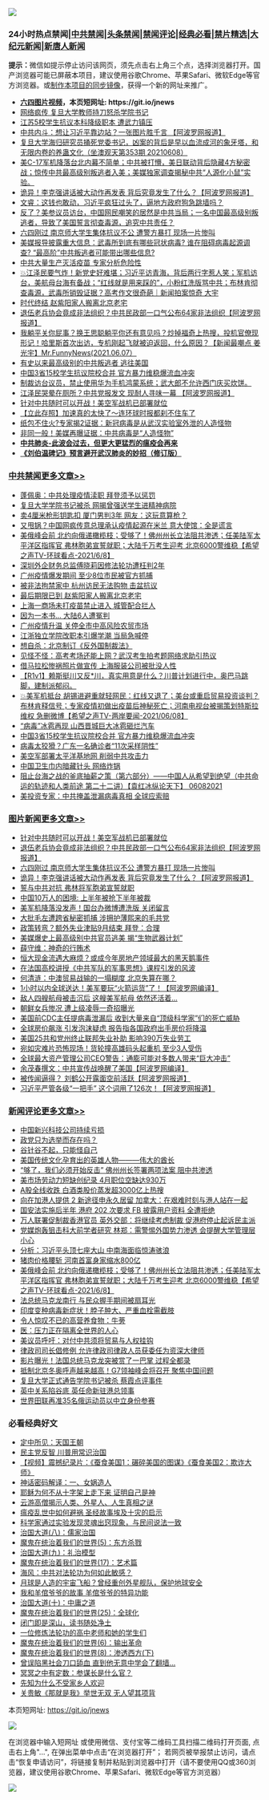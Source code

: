 ![](https://raw.githubusercontent.com/fqnews/bnews/master/64photo/fqnews-qr.jpg)

<div id="tt">
<h3>24小时热点禁闻|<a href="#%E4%B8%AD%E5%85%B1%E7%A6%81%E9%97%BB%E6%9B%B4%E5%A4%9A%E6%96%87%E7%AB%A0">中共禁闻</a>|<a href="#%E5%9B%BE%E7%89%87%E6%96%B0%E9%97%BB%E6%9B%B4%E5%A4%9A%E6%96%87%E7%AB%A0">头条禁闻</a>|<a href="#%E6%96%B0%E9%97%BB%E8%AF%84%E8%AE%BA%E6%9B%B4%E5%A4%9A%E6%96%87%E7%AB%A0">禁闻评论|<a href="#%E5%BF%85%E7%9C%8B%E7%BB%8F%E5%85%B8%E5%A5%BD%E6%96%87">经典必看|<a href="/video.md#%E7%A6%81%E7%89%87%E7%B2%BE%E9%80%89">禁片精选</a>|<a href="https://github.com/fqnews/djy/blob/master/gb/nf1351518.md#1">大纪元新闻</a>|<a href="https://github.com/fqnews/ntdtv/blob/master/gb/prog204.md#1">新唐人新闻</a></h3>
<div><b>提示：</b>微信如提示停止访问该网页，须先点击右上角三个点，选择浏览器打开。国产浏览器可能已屏蔽本项目，建议使用谷歌Chrome、苹果Safari、微软Edge等官方浏览器。或<a href="https://github.com/fqnews/bnews/blob/master/%E5%88%B6%E4%BD%9Cgit%E7%A6%81%E9%97%BB%E9%95%9C%E5%83%8F.md">制作本项目的同步镜像</a>，获得一个新的网址来推广。</div>
<ul>
<li><b><a href="http://d1.bdrive.tk/64.mp4" target="_blank">六四图片视频</a>，本页短网址: https://git.io/jnews</b></li>
<li><a href="/comments/20210608/1561939.md">网络疯传 复旦大学教师持刀怒杀学院书记</a></li>
<li><a href="/comments/20210608/1561931.md">江苏5校学生抗议本科降级职本 遭武力镇压</a></li>
<li><a href="/cnnews/20210608/1562541.md">中共内斗：想让习近平靠边站？一张图片胜千言 【阿波罗网报道】</a></li>
<li><a href="/bannedvideo/20210608/1562025.md">复旦大学海归研究员捅死党委书记，凶案的背后是早以血流成河的象牙塔，和无限内卷的养蛊文化（坐澳观天第353期 20210608）</a></li>
<li><a href="/bannedvideo/20210608/1561948.md">美C-17军机降落台北内幕不简单；中共被打懵，美日联动背后隐藏4方秘密战；惊传中共最高级别叛逃者入美；美媒独家调查揭秘中共“人源化小鼠”实验。</a></li>
<li><a href="/topimagenews/20210608/1562319.md">诡异！李克强讲话被大动作再发表 背后究竟发生了什么？【阿波罗网报道】</a></li>
<li><a href="/bannedvideo/20210608/1562028.md">文睿：这钱也敢动，习近平疯狂过头了，逼地方政府狗急跳墙吗？</a></li>
<li><a href="/bannedvideo/20210608/1561941.md">反了？美参议员访台，中国网民嘲笑的居然是中共当局；一名中国最高级别叛逃者，导致了美国誓言彻查毒源，追究中共责任？</a></li>
<li><a href="/topimagenews/20210608/1562320.md">六四刚过 南京师大学生集体抗议不公 遭警方暴打 现场一片惨叫</a></li>
<li><a href="/comments/20210608/1561975.md">美媒报导披露重大信息：武毒所到底有哪些冠状病毒? 谁在阻碍病毒起源调查? “最高阶”中共叛逃者可能带出哪些信息?</a></li>
<li><a href="/cnnews/20210608/1562493.md">中共大量生产灭活疫苗 专家分析危险性</a></li>
<li><a href="/bannedvideo/20210608/1562015.md">💥江泽民要气炸！新党史好难堪；习近平访青海，背后两行字惹人笑；军机访台，美航母台海有备战；“红线就是用来踩的”，小粉红洗版骂中共；布林肯彻查毒源，武毒所销毁证据？高考作文很奇葩｜新闻拍案惊奇 大宇</a></li>
<li><a href="/cbnews/20210608/1562367.md">时代终结 赵紫阳家人搬离北京老宅</a></li>
<li><a href="/topimagenews/20210608/1562650.md">退伍老兵协会竟成非法组织？中共民政部一口气公布64家非法组织【阿波罗网报道】</a></li>
<li><a href="/comments/20210608/1561946.md">我躺平关你屁事？换王思聪躺平你还有意见吗？炒掉福奇上热搜，投机官僚现形记！哈里斯首次出访，专机刚起飞就被迫返回，什么原因？【新闻最嘲点 姜光宇】Mr.FunnyNews(2021.06.07）‬</a></li>
<li><a href="/cbnews/20210608/1562359.md">有史以来最高级别的中共叛逃者 逃往美国</a></li>
<li><a href="/cbnews/20210608/1562761.md">中国3省15校学生抗议院校合并 官方暴力维稳爆流血冲突</a></li>
<li><a href="/bannedvideo/20210608/1561952.md">制裁访台议员，禁止使用华为手机鸿蒙系统；武大郎不允许西门庆买炊饼。</a></li>
<li><a href="/cbnews/20210608/1562356.md">江泽民哭晕在厕所？中共党报发文 现耐人寻味一幕 【阿波罗网报道】</a></li>
<li><a href="/topimagenews/20210608/1562813.md">针对中共随时可以开战！美空军战机已部署就位</a></li>
<li><a href="/baitai/20210608/1562746.md">【立此存照】加速真的太快了～连环球时报都刹不住车了</a></li>
<li><a href="/cbnews/20210608/1562361.md">纸包不住火?专家揭2证据：新冠病毒是从武汉实验室外泄的人造怪物</a></li>
<li><a href="/comments/20210608/1562016.md">非同一般！美媒再曝证据：中共病毒是“人造怪物”</a></li>
<li><b><a href="/comments/20200211/1275071.md" target="_blank">中共肺炎-此波会过去，但更大更猛烈的瘟疫会再来</a></b></li>
<li><b><a href="/comments/20200207/1272816.md" target="_blank">《刘伯温碑记》预言避开武汉肺炎的妙招（修订版）</a></b></li>
</ul>
</div>

<div class="catlist">
<h3><a href="/cbnews/" target="_blank">中共禁闻</a><span><a href="/cbnews/" target="_blank" rel="nofollow">更多文章>></a></span></h3>
<ul>
<li><a href="/cbnews/20210609/1562961.md" target="_blank">蓬佩奥：中共处理疫情渎职 拜登须予以惩罚</a></li>
<li><a href="/cbnews/20210609/1562953.md" target="_blank">复旦大学学院书记被杀 网揭曾强送学生进精神病院</a></li>
<li><a href="/cbnews/20210609/1562952.md" target="_blank">卖4厘米枪形钥匙扣 厦门男判3年 网友：这玩意算枪？</a></li>
<li><a href="/cbnews/20210609/1562927.md" target="_blank">又甩锅？中国网疯传意总理承认疫情起源在米兰 意大使馆：全是谎言</a></li>
<li><a href="/comments/20210609/1562905.md" target="_blank">美俄峰会前 北约向俄递橄榄枝；受够了！佛州州长立法阻共渗透；任美陆军太平洋区指挥官 弗林胞弟宣誓就职；大陆千万考生迎考 北京6000警维稳【希望之声TV-环球看点-2021/6/8】</a></li>
<li><a href="/cbnews/20210608/1562871.md" target="_blank">深圳外企财务总监傅晓莉因修法轮功遭枉判2年</a></li>
<li><a href="/cbnews/20210608/1562870.md" target="_blank">广州疫情爆发期间 至少8位市民被官方抓捕</a></li>
<li><a href="/cbnews/20210608/1562853.md" target="_blank">被非法拘禁家中 杭州访民无法购物 击盆抗议</a></li>
<li><a href="/cbnews/20210608/1562852.md" target="_blank">最后期限已到 赵紫阳家人搬离北京老宅</a></li>
<li><a href="/cbnews/20210608/1562851.md" target="_blank">上海一商场未打疫苗禁止进入 城管配合拦人</a></li>
<li><a href="/cbnews/20210608/1562850.md" target="_blank">因为一本书… 大陆6人遭冤判</a></li>
<li><a href="/cbnews/20210608/1562814.md" target="_blank">广州疫情升温 关停全市中高风险农贸市场</a></li>
<li><a href="/cbnews/20210608/1562797.md" target="_blank">江浙独立学院改职本引爆学潮 当局急喊停</a></li>
<li><a href="/cbnews/20210608/1562777.md" target="_blank">想自杀：北京制订《反外国制裁法》</a></li>
<li><a href="/cbnews/20210608/1562776.md" target="_blank">见怪不怪：高考考场还能上网？武汉考生拍考题网络求助引热议</a></li>
<li><a href="/cbnews/20210608/1562775.md" target="_blank">借马拉松惨祸照片做宣传 上海服装公司被批没人性</a></li>
<li><a href="/comments/20210608/1562774.md" target="_blank">【R1v1】赖斯挺川又反*川，真实用意是什么？川普计划进行中，奥巴马跳脚，建制派郁闷。</a></li>
<li><a href="/comments/20210608/1562764.md" target="_blank">💥美军机抵台 胡锡进避重就轻网民：红线又退了；美台或重启贸易投资谈判？布林肯释信号；专家疫情初做出疫苗后神秘死亡；河南电视台被揭策划特斯拉维权 急删微博【希望之声TV-两岸要闻-2021/06/08】</a></li>
<li><a href="/cbnews/20210608/1562762.md" target="_blank">“病毒”冰雹再现 山西晋城巨大冰雹砸烂汽车</a></li>
<li><a href="/cbnews/20210608/1562761.md" target="_blank">中国3省15校学生抗议院校合并 官方暴力维稳爆流血冲突</a></li>
<li><a href="/cbnews/20210608/1562749.md" target="_blank">病毒太狡猾？广东一名确诊者“11次采样阴性”</a></li>
<li><a href="/cbnews/20210608/1562685.md" target="_blank">美空军部署太平洋基地网 削弱中共攻击力</a></li>
<li><a href="/cbnews/20210608/1562684.md" target="_blank">中国卫生巾内暗藏针头 网络炸锅</a></li>
<li><a href="/comments/20210608/1562673.md" target="_blank">阻止台海之战的釜底抽薪之策（第六部分）——中国人从希望到绝望（中共命运的轨迹和人类前途  第二十二讲）【袁红冰纵论天下】 06082021</a></li>
<li><a href="/cbnews/20210608/1562672.md" target="_blank">美投资专家：中共掩盖泄漏病毒真相 全球应索赔</a></li>

</ul>
</div>
<div class="catlist">
<h3><a href="/topimagenews/" target="_blank">图片新闻</a><span><a href="/topimagenews/" target="_blank" rel="nofollow">更多文章>></a></span></h3>
<ul>
<li><a href="/topimagenews/20210608/1562813.md" target="_blank">针对中共随时可以开战！美空军战机已部署就位</a></li>
<li><a href="/topimagenews/20210608/1562650.md" target="_blank">退伍老兵协会竟成非法组织？中共民政部一口气公布64家非法组织【阿波罗网报道】</a></li>
<li><a href="/topimagenews/20210608/1562320.md" target="_blank">六四刚过 南京师大学生集体抗议不公 遭警方暴打 现场一片惨叫</a></li>
<li><a href="/topimagenews/20210608/1562319.md" target="_blank">诡异！李克强讲话被大动作再发表 背后究竟发生了什么？【阿波罗网报道】</a></li>
<li><a href="/topimagenews/20210608/1562318.md" target="_blank">誓与中共对抗 弗林将军胞弟宣誓就职</a></li>
<li><a href="/topimagenews/20210608/1562317.md" target="_blank">中国10万人的困境: 上半年被抢下半年被裁</a></li>
<li><a href="/topimagenews/20210608/1562316.md" target="_blank">美军机降落没发声！国台办微博遭洗版 关闭留言</a></li>
<li><a href="/topimagenews/20210608/1562315.md" target="_blank">大批毛左遭跨省秘密抓捕 涉拥护薄熙来的毛共党</a></li>
<li><a href="/topimagenews/20210608/1562314.md" target="_blank">政策转弯？额外失业津贴9月结束 拜登：合理</a></li>
<li><a href="/topimagenews/20210607/1561590.md" target="_blank">美媒爆史上最高级别中共官员逃美 揭“生物武器计划”</a></li>
<li><a href="/topimagenews/20210606/1561402.md" target="_blank">薛守维：神奇的行贿术</a></li>
<li><a href="/topimagenews/20210606/1561365.md" target="_blank">恒大现金流遇大麻烦？或成今年房地产领域最大的黑天鹅事件</a></li>
<li><a href="/comments/20210606/1561346.md" target="_blank">在法国高校讲授《中共军队的军事思想》课程引发的风波</a></li>
<li><a href="/topimagenews/20210606/1561115.md" target="_blank">何清涟：中澳贸易战输的一塌糊度 北京失算在哪？</a></li>
<li><a href="/topimagenews/20210605/1560838.md" target="_blank">1小时以内全球送达！美军要玩“火箭运货”了！【阿波罗网编译】</a></li>
<li><a href="/topimagenews/20210605/1560764.md" target="_blank">敌人四艘航母被击沉后 这艘美军航母 依然还活着&#8230;</a></li>
<li><a href="/topimagenews/20210605/1560763.md" target="_blank">朝鲜女兵惨况 遭上级凌辱一奇招曝光</a></li>
<li><a href="/topimagenews/20210604/1560399.md" target="_blank">美国前CDC主任提病毒泄漏后 收到大量来自“顶级科学家”们的死亡威胁</a></li>
<li><a href="/topimagenews/20210604/1559716.md" target="_blank">全球房价飙涨 引发泡沫疑虑 报告指各国政府出手房价将降温</a></li>
<li><a href="/topimagenews/20210604/1559658.md" target="_blank">美国25共和党州终止联邦失业补助 影响390万失业劳工</a></li>
<li><a href="/topimagenews/20210604/1559625.md" target="_blank">宛如灾难片恐怖现场！货轮撞高雄码头起重机 至少3人受伤</a></li>
<li><a href="/topimagenews/20210604/1559624.md" target="_blank">全球最大资产管理公司CEO警告：通膨可能对多数人带来“巨大冲击”</a></li>
<li><a href="/topimagenews/20210603/1559198.md" target="_blank">余茂春撰文：中共宣传战唤醒了美国【阿波罗网编译】</a></li>
<li><a href="/topimagenews/20210602/1558626.md" target="_blank">被传闻逼得？ 刘鹤公开露面空前活跃【阿波罗网报道】</a></li>
<li><a href="/topimagenews/20210602/1558579.md" target="_blank">习近平严管各级“一把手” 这个词用了126次！【阿波罗网报道】</a></li>

</ul>
</div>
<div class="catlist">
<h3><a href="/comments/" target="_blank">新闻评论</a><span><a href="/comments/" target="_blank" rel="nofollow">更多文章>></a></span></h3>
<ul>
<li><a href="/comments/20210609/1562971.md" target="_blank">中国新兴科技公司持续亏损</a></li>
<li><a href="/comments/20210609/1562960.md" target="_blank">政党只为选举而存在吗？</a></li>
<li><a href="/comments/20210609/1562959.md" target="_blank">谷针谷不起，只能怪自己</a></li>
<li><a href="/comments/20210609/1562945.md" target="_blank">美国传统文化孕育出的英雄人物———伟大的酋长</a></li>
<li><a href="/comments/20210609/1562937.md" target="_blank">“够了，我们必须开始反击” 佛州州长签署两项法案 阻中共渗透</a></li>
<li><a href="/comments/20210609/1562935.md" target="_blank">美市场劳动力短缺创纪录 4月职位空缺达930万</a></li>
<li><a href="/comments/20210609/1562934.md" target="_blank">A股全线收跌 白酒类股价蒸发超3000亿上热搜</a></li>
<li><a href="/comments/20210609/1562922.md" target="_blank">向在加港人提供 2 新途径申永久居留 加拿大：在艰难时刻与港人站在一起</a></li>
<li><a href="/comments/20210609/1562921.md" target="_blank">国安法实施后半年 港府 202 次要求 FB 披露用户资料 全遭拒绝</a></li>
<li><a href="/comments/20210609/1562920.md" target="_blank">万人联署促制裁香港官员 英外交部：将继续考虑制裁 促港府停止起诉民主派</a></li>
<li><a href="/comments/20210609/1562919.md" target="_blank">党媒炮轰狙击科大前学者研究 林郑：需警惕外国势力渗透 会提醒大学管理层小心</a></li>
<li><a href="/comments/20210609/1562918.md" target="_blank">分析：习近平头顶七座大山 中南海面临惊涛骇浪</a></li>
<li><a href="/comments/20210609/1562915.md" target="_blank">猪肉价格腰斩 河南首富身家缩水800亿</a></li>
<li><a href="/comments/20210609/1562905.md" target="_blank">美俄峰会前 北约向俄递橄榄枝；受够了！佛州州长立法阻共渗透；任美陆军太平洋区指挥官 弗林胞弟宣誓就职；大陆千万考生迎考 北京6000警维稳【希望之声TV-环球看点-2021/6/8】</a></li>
<li><a href="/comments/20210609/1562903.md" target="_blank">法总统马克龙南行 与民众握手期间被扇耳光</a></li>
<li><a href="/comments/20210609/1562901.md" target="_blank">印度变种病毒新症状！脖子肿大、严重血栓需截肢</a></li>
<li><a href="/comments/20210609/1562900.md" target="_blank">令人惊叹不已的高营养食物：牛蒡</a></li>
<li><a href="/comments/20210609/1562899.md" target="_blank">医：压力正在隔离全世界的人心</a></li>
<li><a href="/comments/20210609/1562894.md" target="_blank">美议员呼吁：对付中共须将贸易与人权挂钩</a></li>
<li><a href="/comments/20210609/1562883.md" target="_blank">律政司司长倡修例 允许律政司律政人员获委任为资深大律师</a></li>
<li><a href="/comments/20210609/1562882.md" target="_blank">影片曝光！法国总统马克龙突被赏了一巴掌 过程全都录</a></li>
<li><a href="/comments/20210609/1562881.md" target="_blank">抵制北京冬奥呼声越来越高！G7领袖峰会将召开 聚焦中国问题</a></li>
<li><a href="/comments/20210608/1562879.md" target="_blank">复旦大学正式通告学院书记被杀 蔡霞点评事件</a></li>
<li><a href="/comments/20210608/1562878.md" target="_blank">英中关系陷谷底 英任命新驻港总领事</a></li>
<li><a href="/comments/20210608/1562877.md" target="_blank">世界田联再准35名俄运动员以中立身份参赛</a></li>

</ul>
</div>

<div class="catlist">
<h3>必看经典好文</h3>
<ul>
<li><a href="/tculture/xiulian/20151111/470021.md" target="_blank">定中所见：天国王朝</a></li>
<li><a href="/comments/20200621/1348236.md" target="_blank">民主党反智 川普用常识治国</a></li>
<li><a href="/comments/20210123/1473011.md" target="_blank">【视频】震撼纪录片：《蚕食美国1：碾碎美国的图谋》《蚕食美国2：欺诈大师》</a></li>
<li><a href="/comments/20200609/1342224.md" target="_blank">神话密码解译：一、女娲造人</a></li>
<li><a href="/ccpdope/20190803/1168965.md" target="_blank">耶稣为何不从十字架上走下来 证明自己是神</a></li>
<li><a href="/comments/20200919/82684.md" target="_blank">云游高僧揭示人类、外星人、人生真相之谜</a></li>
<li><a href="/comments/20200618/1346823.md" target="_blank">瘟疫乱世中如何避祸 圣经故事埃及十灾的启示</a></li>
<li><a href="/comments/20200921/1400587.md" target="_blank">科学家通过实验发现灵魂出窍现象，与民间说法一致</a></li>
<li><a href="/cbnews/20190424/914482.md" target="_blank">治国大道(八)：儒家治国</a></li>
<li><a href="/topimagenews/20180524/946967.md" target="_blank">魔鬼在统治着我们的世界(5)：东方杀戮</a></li>
<li><a href="/cbnews/20180315/914943.md" target="_blank">治国大道(九)：礼治模型</a></li>
<li><a href="/topimagenews/20180620/960677.md" target="_blank">魔鬼在统治着我们的世界(17)：艺术篇</a></li>
<li><a href="/comments/20191218/1228234.md" target="_blank">海风：中共对法轮功为何如此敏感？</a></li>
<li><a href="/comments/20200712/1359456.md" target="_blank">月球是人造的宇宙飞船？曾经重创外星舰队，保护地球安全</a></li>
<li><a href="/tculture/20200917/1398046.md" target="_blank">我和羊倌爷爷的故事 羊倌爷爷的特异功能</a></li>
<li><a href="/cbnews/20180316/915423.md" target="_blank">治国大道(十)：中庸之道</a></li>
<li><a href="/comments/20181017/1014654.md" target="_blank">魔鬼在统治着我们的世界(25)：全球化</a></li>
<li><a href="/tculture/20200803/1373949.md" target="_blank">闭门即是深山，读书随处净土</a></li>
<li><a href="/cbnews/20200702/1354550.md" target="_blank">一位修炼法轮功的高中老师和她的学生们</a></li>
<li><a href="/topimagenews/20180524/947358.md" target="_blank">魔鬼在统治着我们的世界(6)：输出革命</a></li>
<li><a href="/topimagenews/20180527/948714.md" target="_blank">魔鬼在统治着我们的世界(8)：渗透西方(下)</a></li>
<li><a href="/topimagenews/20200928/1404412.md" target="_blank">曾误陷黑社会刀口舔血 直到他无意中学会了翻墙&#8230;</a></li>
<li><a href="/tculture/20200812/1378929.md" target="_blank">冥冥之中有定数：参谋长是什么官？</a></li>
<li><a href="/comments/20200620/1346848.md" target="_blank">先知为什么不受家乡人欢迎</a></li>
<li><a href="/topimagenews/20170331/738673.md" target="_blank">关贵敏《那就是我》举世无双 无人望其项背</a></li>

</ul>
</div>

本页短网址: https://git.io/jnews

![](https://raw.githubusercontent.com/fqnews/bnews/master/64photo/fqnews-qr.jpg)

在浏览器中输入短网址 或使用微信、支付宝等二维码工具扫描二维码打开页面, 点击右上角"...", 在弹出菜单中点击“在浏览器打开”； 若网页被举报禁止访问，请点击“恢复申请访问”，将链接复制并粘贴到浏览器中打开（请不要使用QQ或360浏览器，建议使用谷歌Chrome、苹果Safari、微软Edge等官方浏览器）

![](https://raw.githubusercontent.com/fqnews/bnews/master/64photo/wx.jpg)